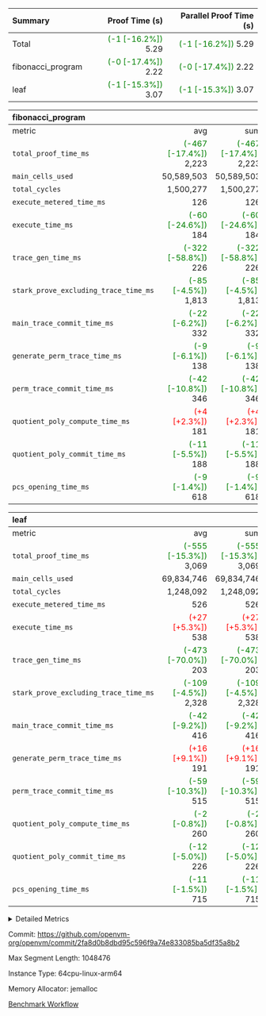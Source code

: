 | Summary | Proof Time (s) | Parallel Proof Time (s) |
|:---|---:|---:|
| Total | <span style='color: green'>(-1 [-16.2%])</span> 5.29 | <span style='color: green'>(-1 [-16.2%])</span> 5.29 |
| fibonacci_program | <span style='color: green'>(-0 [-17.4%])</span> 2.22 | <span style='color: green'>(-0 [-17.4%])</span> 2.22 |
| leaf | <span style='color: green'>(-1 [-15.3%])</span> 3.07 | <span style='color: green'>(-1 [-15.3%])</span> 3.07 |


| fibonacci_program |||||
|:---|---:|---:|---:|---:|
|metric|avg|sum|max|min|
| `total_proof_time_ms ` | <span style='color: green'>(-467 [-17.4%])</span> 2,223 | <span style='color: green'>(-467 [-17.4%])</span> 2,223 | <span style='color: green'>(-467 [-17.4%])</span> 2,223 | <span style='color: green'>(-467 [-17.4%])</span> 2,223 |
| `main_cells_used     ` |  50,589,503 |  50,589,503 |  50,589,503 |  50,589,503 |
| `total_cycles        ` |  1,500,277 |  1,500,277 |  1,500,277 |  1,500,277 |
| `execute_metered_time_ms` |  126 |  126 |  126 |  126 |
| `execute_time_ms     ` | <span style='color: green'>(-60 [-24.6%])</span> 184 | <span style='color: green'>(-60 [-24.6%])</span> 184 | <span style='color: green'>(-60 [-24.6%])</span> 184 | <span style='color: green'>(-60 [-24.6%])</span> 184 |
| `trace_gen_time_ms   ` | <span style='color: green'>(-322 [-58.8%])</span> 226 | <span style='color: green'>(-322 [-58.8%])</span> 226 | <span style='color: green'>(-322 [-58.8%])</span> 226 | <span style='color: green'>(-322 [-58.8%])</span> 226 |
| `stark_prove_excluding_trace_time_ms` | <span style='color: green'>(-85 [-4.5%])</span> 1,813 | <span style='color: green'>(-85 [-4.5%])</span> 1,813 | <span style='color: green'>(-85 [-4.5%])</span> 1,813 | <span style='color: green'>(-85 [-4.5%])</span> 1,813 |
| `main_trace_commit_time_ms` | <span style='color: green'>(-22 [-6.2%])</span> 332 | <span style='color: green'>(-22 [-6.2%])</span> 332 | <span style='color: green'>(-22 [-6.2%])</span> 332 | <span style='color: green'>(-22 [-6.2%])</span> 332 |
| `generate_perm_trace_time_ms` | <span style='color: green'>(-9 [-6.1%])</span> 138 | <span style='color: green'>(-9 [-6.1%])</span> 138 | <span style='color: green'>(-9 [-6.1%])</span> 138 | <span style='color: green'>(-9 [-6.1%])</span> 138 |
| `perm_trace_commit_time_ms` | <span style='color: green'>(-42 [-10.8%])</span> 346 | <span style='color: green'>(-42 [-10.8%])</span> 346 | <span style='color: green'>(-42 [-10.8%])</span> 346 | <span style='color: green'>(-42 [-10.8%])</span> 346 |
| `quotient_poly_compute_time_ms` | <span style='color: red'>(+4 [+2.3%])</span> 181 | <span style='color: red'>(+4 [+2.3%])</span> 181 | <span style='color: red'>(+4 [+2.3%])</span> 181 | <span style='color: red'>(+4 [+2.3%])</span> 181 |
| `quotient_poly_commit_time_ms` | <span style='color: green'>(-11 [-5.5%])</span> 188 | <span style='color: green'>(-11 [-5.5%])</span> 188 | <span style='color: green'>(-11 [-5.5%])</span> 188 | <span style='color: green'>(-11 [-5.5%])</span> 188 |
| `pcs_opening_time_ms ` | <span style='color: green'>(-9 [-1.4%])</span> 618 | <span style='color: green'>(-9 [-1.4%])</span> 618 | <span style='color: green'>(-9 [-1.4%])</span> 618 | <span style='color: green'>(-9 [-1.4%])</span> 618 |

| leaf |||||
|:---|---:|---:|---:|---:|
|metric|avg|sum|max|min|
| `total_proof_time_ms ` | <span style='color: green'>(-555 [-15.3%])</span> 3,069 | <span style='color: green'>(-555 [-15.3%])</span> 3,069 | <span style='color: green'>(-555 [-15.3%])</span> 3,069 | <span style='color: green'>(-555 [-15.3%])</span> 3,069 |
| `main_cells_used     ` |  69,834,746 |  69,834,746 |  69,834,746 |  69,834,746 |
| `total_cycles        ` |  1,248,092 |  1,248,092 |  1,248,092 |  1,248,092 |
| `execute_metered_time_ms` |  526 |  526 |  526 |  526 |
| `execute_time_ms     ` | <span style='color: red'>(+27 [+5.3%])</span> 538 | <span style='color: red'>(+27 [+5.3%])</span> 538 | <span style='color: red'>(+27 [+5.3%])</span> 538 | <span style='color: red'>(+27 [+5.3%])</span> 538 |
| `trace_gen_time_ms   ` | <span style='color: green'>(-473 [-70.0%])</span> 203 | <span style='color: green'>(-473 [-70.0%])</span> 203 | <span style='color: green'>(-473 [-70.0%])</span> 203 | <span style='color: green'>(-473 [-70.0%])</span> 203 |
| `stark_prove_excluding_trace_time_ms` | <span style='color: green'>(-109 [-4.5%])</span> 2,328 | <span style='color: green'>(-109 [-4.5%])</span> 2,328 | <span style='color: green'>(-109 [-4.5%])</span> 2,328 | <span style='color: green'>(-109 [-4.5%])</span> 2,328 |
| `main_trace_commit_time_ms` | <span style='color: green'>(-42 [-9.2%])</span> 416 | <span style='color: green'>(-42 [-9.2%])</span> 416 | <span style='color: green'>(-42 [-9.2%])</span> 416 | <span style='color: green'>(-42 [-9.2%])</span> 416 |
| `generate_perm_trace_time_ms` | <span style='color: red'>(+16 [+9.1%])</span> 191 | <span style='color: red'>(+16 [+9.1%])</span> 191 | <span style='color: red'>(+16 [+9.1%])</span> 191 | <span style='color: red'>(+16 [+9.1%])</span> 191 |
| `perm_trace_commit_time_ms` | <span style='color: green'>(-59 [-10.3%])</span> 515 | <span style='color: green'>(-59 [-10.3%])</span> 515 | <span style='color: green'>(-59 [-10.3%])</span> 515 | <span style='color: green'>(-59 [-10.3%])</span> 515 |
| `quotient_poly_compute_time_ms` | <span style='color: green'>(-2 [-0.8%])</span> 260 | <span style='color: green'>(-2 [-0.8%])</span> 260 | <span style='color: green'>(-2 [-0.8%])</span> 260 | <span style='color: green'>(-2 [-0.8%])</span> 260 |
| `quotient_poly_commit_time_ms` | <span style='color: green'>(-12 [-5.0%])</span> 226 | <span style='color: green'>(-12 [-5.0%])</span> 226 | <span style='color: green'>(-12 [-5.0%])</span> 226 | <span style='color: green'>(-12 [-5.0%])</span> 226 |
| `pcs_opening_time_ms ` | <span style='color: green'>(-11 [-1.5%])</span> 715 | <span style='color: green'>(-11 [-1.5%])</span> 715 | <span style='color: green'>(-11 [-1.5%])</span> 715 | <span style='color: green'>(-11 [-1.5%])</span> 715 |



<details>
<summary>Detailed Metrics</summary>

| group | num_segments | num_children | keygen_time_ms | fri.log_blowup | execute_metered_time_ms | commit_exe_time_ms |
| --- | --- | --- | --- | --- | --- | --- |
| fibonacci_program | 1 |  | 275 | 1 | 126 | 5 | 
| leaf |  | 1 |  | 1 |  |  | 

| group | air_name | quotient_deg | interactions | constraints |
| --- | --- | --- | --- | --- |
| fibonacci_program | AccessAdapterAir<16> | 2 | 5 | 12 | 
| fibonacci_program | AccessAdapterAir<2> | 2 | 5 | 12 | 
| fibonacci_program | AccessAdapterAir<32> | 2 | 5 | 12 | 
| fibonacci_program | AccessAdapterAir<4> | 2 | 5 | 12 | 
| fibonacci_program | AccessAdapterAir<8> | 2 | 5 | 12 | 
| fibonacci_program | BitwiseOperationLookupAir<8> | 2 | 2 | 4 | 
| fibonacci_program | MemoryMerkleAir<8> | 2 | 4 | 39 | 
| fibonacci_program | PersistentBoundaryAir<8> | 2 | 3 | 7 | 
| fibonacci_program | PhantomAir | 2 | 3 | 5 | 
| fibonacci_program | Poseidon2PeripheryAir<BabyBearParameters>, 1> | 2 | 1 | 286 | 
| fibonacci_program | ProgramAir | 1 | 1 | 4 | 
| fibonacci_program | RangeTupleCheckerAir<2> | 1 | 1 | 4 | 
| fibonacci_program | Rv32HintStoreAir | 2 | 18 | 28 | 
| fibonacci_program | VariableRangeCheckerAir | 1 | 1 | 4 | 
| fibonacci_program | VmAirWrapper<Rv32BaseAluAdapterAir, BaseAluCoreAir<4, 8> | 2 | 20 | 37 | 
| fibonacci_program | VmAirWrapper<Rv32BaseAluAdapterAir, LessThanCoreAir<4, 8> | 2 | 18 | 40 | 
| fibonacci_program | VmAirWrapper<Rv32BaseAluAdapterAir, ShiftCoreAir<4, 8> | 2 | 24 | 91 | 
| fibonacci_program | VmAirWrapper<Rv32BranchAdapterAir, BranchEqualCoreAir<4> | 2 | 11 | 20 | 
| fibonacci_program | VmAirWrapper<Rv32BranchAdapterAir, BranchLessThanCoreAir<4, 8> | 2 | 13 | 35 | 
| fibonacci_program | VmAirWrapper<Rv32CondRdWriteAdapterAir, Rv32JalLuiCoreAir> | 2 | 10 | 18 | 
| fibonacci_program | VmAirWrapper<Rv32JalrAdapterAir, Rv32JalrCoreAir> | 2 | 16 | 20 | 
| fibonacci_program | VmAirWrapper<Rv32LoadStoreAdapterAir, LoadSignExtendCoreAir<4, 8> | 2 | 18 | 33 | 
| fibonacci_program | VmAirWrapper<Rv32LoadStoreAdapterAir, LoadStoreCoreAir<4> | 2 | 17 | 40 | 
| fibonacci_program | VmAirWrapper<Rv32MultAdapterAir, DivRemCoreAir<4, 8> | 2 | 25 | 84 | 
| fibonacci_program | VmAirWrapper<Rv32MultAdapterAir, MulHCoreAir<4, 8> | 2 | 24 | 31 | 
| fibonacci_program | VmAirWrapper<Rv32MultAdapterAir, MultiplicationCoreAir<4, 8> | 2 | 19 | 19 | 
| fibonacci_program | VmAirWrapper<Rv32RdWriteAdapterAir, Rv32AuipcCoreAir> | 2 | 12 | 14 | 
| fibonacci_program | VmConnectorAir | 2 | 5 | 11 | 
| leaf | AccessAdapterAir<2> | 2 | 5 | 12 | 
| leaf | AccessAdapterAir<4> | 2 | 5 | 12 | 
| leaf | AccessAdapterAir<8> | 2 | 5 | 12 | 
| leaf | FriReducedOpeningAir | 2 | 39 | 71 | 
| leaf | JalRangeCheckAir | 2 | 9 | 14 | 
| leaf | NativePoseidon2Air<BabyBearParameters>, 1> | 2 | 136 | 572 | 
| leaf | PhantomAir | 2 | 3 | 5 | 
| leaf | ProgramAir | 1 | 1 | 4 | 
| leaf | VariableRangeCheckerAir | 1 | 1 | 4 | 
| leaf | VmAirWrapper<AluNativeAdapterAir, FieldArithmeticCoreAir> | 2 | 15 | 27 | 
| leaf | VmAirWrapper<BranchNativeAdapterAir, BranchEqualCoreAir<1> | 2 | 11 | 25 | 
| leaf | VmAirWrapper<NativeAdapterAir<2, 0>, PublicValuesCoreAir> | 2 | 11 | 30 | 
| leaf | VmAirWrapper<NativeLoadStoreAdapterAir<1>, NativeLoadStoreCoreAir<1> | 2 | 15 | 20 | 
| leaf | VmAirWrapper<NativeLoadStoreAdapterAir<4>, NativeLoadStoreCoreAir<4> | 2 | 15 | 20 | 
| leaf | VmAirWrapper<NativeVectorizedAdapterAir<4>, FieldExtensionCoreAir> | 2 | 15 | 27 | 
| leaf | VmConnectorAir | 2 | 5 | 11 | 
| leaf | VolatileBoundaryAir | 2 | 7 | 19 | 

| group | air_name | idx | rows | prep_cols | perm_cols | main_cols | cells |
| --- | --- | --- | --- | --- | --- | --- | --- |
| leaf | AccessAdapterAir<2> | 0 | 262,144 |  | 16 | 11 | 7,077,888 | 
| leaf | AccessAdapterAir<4> | 0 | 131,072 |  | 16 | 13 | 3,801,088 | 
| leaf | AccessAdapterAir<8> | 0 | 4,096 |  | 16 | 17 | 135,168 | 
| leaf | FriReducedOpeningAir | 0 | 524,288 |  | 84 | 27 | 58,195,968 | 
| leaf | JalRangeCheckAir | 0 | 65,536 |  | 28 | 12 | 2,621,440 | 
| leaf | NativePoseidon2Air<BabyBearParameters>, 1> | 0 | 65,536 |  | 312 | 398 | 46,530,560 | 
| leaf | PhantomAir | 0 | 32,768 |  | 12 | 6 | 589,824 | 
| leaf | ProgramAir | 0 | 131,072 |  | 8 | 10 | 2,359,296 | 
| leaf | VariableRangeCheckerAir | 0 | 262,144 | 2 | 8 | 1 | 2,359,296 | 
| leaf | VmAirWrapper<AluNativeAdapterAir, FieldArithmeticCoreAir> | 0 | 1,048,576 |  | 36 | 29 | 68,157,440 | 
| leaf | VmAirWrapper<BranchNativeAdapterAir, BranchEqualCoreAir<1> | 0 | 131,072 |  | 28 | 23 | 6,684,672 | 
| leaf | VmAirWrapper<NativeAdapterAir<2, 0>, PublicValuesCoreAir> | 0 | 64 |  | 28 | 27 | 3,520 | 
| leaf | VmAirWrapper<NativeLoadStoreAdapterAir<1>, NativeLoadStoreCoreAir<1> | 0 | 524,288 |  | 40 | 21 | 31,981,568 | 
| leaf | VmAirWrapper<NativeLoadStoreAdapterAir<4>, NativeLoadStoreCoreAir<4> | 0 | 131,072 |  | 40 | 27 | 8,781,824 | 
| leaf | VmAirWrapper<NativeVectorizedAdapterAir<4>, FieldExtensionCoreAir> | 0 | 131,072 |  | 36 | 38 | 9,699,328 | 
| leaf | VmConnectorAir | 0 | 2 | 1 | 16 | 5 | 42 | 
| leaf | VolatileBoundaryAir | 0 | 131,072 |  | 20 | 12 | 4,194,304 | 

| group | air_name | segment | rows | prep_cols | perm_cols | main_cols | cells |
| --- | --- | --- | --- | --- | --- | --- | --- |
| fibonacci_program | AccessAdapterAir<8> | 0 | 128 |  | 16 | 17 | 4,224 | 
| fibonacci_program | BitwiseOperationLookupAir<8> | 0 | 65,536 | 3 | 8 | 2 | 655,360 | 
| fibonacci_program | MemoryMerkleAir<8> | 0 | 512 |  | 16 | 32 | 24,576 | 
| fibonacci_program | PersistentBoundaryAir<8> | 0 | 128 |  | 12 | 20 | 4,096 | 
| fibonacci_program | PhantomAir | 0 | 1 |  | 12 | 6 | 18 | 
| fibonacci_program | Poseidon2PeripheryAir<BabyBearParameters>, 1> | 0 | 256 |  | 8 | 300 | 78,848 | 
| fibonacci_program | ProgramAir | 0 | 8,192 |  | 8 | 10 | 147,456 | 
| fibonacci_program | RangeTupleCheckerAir<2> | 0 | 524,288 | 2 | 8 | 1 | 4,718,592 | 
| fibonacci_program | Rv32HintStoreAir | 0 | 4 |  | 44 | 32 | 304 | 
| fibonacci_program | VariableRangeCheckerAir | 0 | 262,144 | 2 | 8 | 1 | 2,359,296 | 
| fibonacci_program | VmAirWrapper<Rv32BaseAluAdapterAir, BaseAluCoreAir<4, 8> | 0 | 1,048,576 |  | 52 | 36 | 92,274,688 | 
| fibonacci_program | VmAirWrapper<Rv32BaseAluAdapterAir, LessThanCoreAir<4, 8> | 0 | 524,288 |  | 40 | 37 | 40,370,176 | 
| fibonacci_program | VmAirWrapper<Rv32BranchAdapterAir, BranchEqualCoreAir<4> | 0 | 262,144 |  | 28 | 26 | 14,155,776 | 
| fibonacci_program | VmAirWrapper<Rv32BranchAdapterAir, BranchLessThanCoreAir<4, 8> | 0 | 8 |  | 32 | 32 | 512 | 
| fibonacci_program | VmAirWrapper<Rv32CondRdWriteAdapterAir, Rv32JalLuiCoreAir> | 0 | 131,072 |  | 28 | 18 | 6,029,312 | 
| fibonacci_program | VmAirWrapper<Rv32JalrAdapterAir, Rv32JalrCoreAir> | 0 | 32 |  | 36 | 28 | 2,048 | 
| fibonacci_program | VmAirWrapper<Rv32LoadStoreAdapterAir, LoadStoreCoreAir<4> | 0 | 128 |  | 52 | 41 | 11,904 | 
| fibonacci_program | VmAirWrapper<Rv32RdWriteAdapterAir, Rv32AuipcCoreAir> | 0 | 16 |  | 28 | 20 | 768 | 
| fibonacci_program | VmConnectorAir | 0 | 2 | 1 | 16 | 5 | 42 | 

| group | idx | trace_gen_time_ms | total_proof_time_ms | total_cycles | total_cells | stark_prove_excluding_trace_time_ms | quotient_poly_compute_time_ms | quotient_poly_commit_time_ms | perm_trace_commit_time_ms | pcs_opening_time_ms | main_trace_commit_time_ms | main_cells_used | generate_perm_trace_time_ms | execute_time_ms | execute_metered_time_ms |
| --- | --- | --- | --- | --- | --- | --- | --- | --- | --- | --- | --- | --- | --- | --- | --- |
| leaf | 0 | 203 | 3,069 | 1,248,092 | 253,173,226 | 2,328 | 260 | 226 | 515 | 715 | 416 | 69,834,746 | 191 | 538 | 526 | 

| group | idx | trace_height_constraint | weighted_sum | threshold |
| --- | --- | --- | --- | --- |
| leaf | 0 | 0 | 5,439,620 | 2,013,265,921 | 
| leaf | 0 | 1 | 26,751,232 | 2,013,265,921 | 
| leaf | 0 | 2 | 2,719,810 | 2,013,265,921 | 
| leaf | 0 | 3 | 26,878,212 | 2,013,265,921 | 
| leaf | 0 | 4 | 131,072 | 2,013,265,921 | 
| leaf | 0 | 5 | 62,313,162 | 2,013,265,921 | 

| group | segment | trace_gen_time_ms | total_proof_time_ms | total_cycles | total_cells | stark_prove_excluding_trace_time_ms | quotient_poly_compute_time_ms | quotient_poly_commit_time_ms | perm_trace_commit_time_ms | pcs_opening_time_ms | main_trace_commit_time_ms | main_cells_used | generate_perm_trace_time_ms | execute_time_ms |
| --- | --- | --- | --- | --- | --- | --- | --- | --- | --- | --- | --- | --- | --- | --- |
| fibonacci_program | 0 | 226 | 2,223 | 1,500,277 | 160,837,996 | 1,813 | 181 | 188 | 346 | 618 | 332 | 50,589,503 | 138 | 184 | 

| group | segment | trace_height_constraint | weighted_sum | threshold |
| --- | --- | --- | --- | --- |
| fibonacci_program | 0 | 0 | 3,932,542 | 2,013,265,921 | 
| fibonacci_program | 0 | 1 | 10,749,400 | 2,013,265,921 | 
| fibonacci_program | 0 | 2 | 1,966,271 | 2,013,265,921 | 
| fibonacci_program | 0 | 3 | 10,749,532 | 2,013,265,921 | 
| fibonacci_program | 0 | 4 | 1,664 | 2,013,265,921 | 
| fibonacci_program | 0 | 5 | 640 | 2,013,265,921 | 
| fibonacci_program | 0 | 6 | 7,209,100 | 2,013,265,921 | 
| fibonacci_program | 0 | 7 |  | 2,013,265,921 | 
| fibonacci_program | 0 | 8 | 35,535,101 | 2,013,265,921 | 

</details>


Commit: https://github.com/openvm-org/openvm/commit/2fa8d0b8dbd95c596f9a74e833085ba5df35a8b2

Max Segment Length: 1048476

Instance Type: 64cpu-linux-arm64

Memory Allocator: jemalloc

[Benchmark Workflow](https://github.com/openvm-org/openvm/actions/runs/15759988908)
